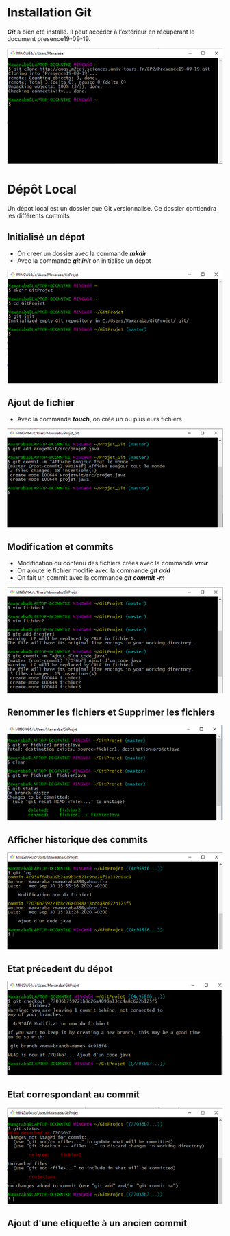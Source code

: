 # Installation Git
***Git*** a bien été installé. 
Il peut accéder à l’extérieur en récuperant le document presence19-09-19.

![](Installation_Git.png)


# Dépôt Local
Un dépot local est un dossier que Git versionnalise.
Ce dossier contiendra les différents commits

## Initialisé un dépot
- On creer un dossier avec la commande ***mkdir***
- Avec la commande ***git init*** on initialise un dépot

![](dépot_local.png)

## Ajout de fichier

 - Avec la commande ***touch***, on crée un ou plusieurs fichiers
 
![](ajout_fichier.png)


## Modification et commits
- Modification du contenu des fichiers crées avec la commande ***vmir***
- On ajoute le fichier modifié avec la commande ***git add***
- On fait un commit avec la commande ***git commit -m***

![](modif_commit.png)

## Renommer les fichiers et Supprimer les fichiers

![](renommer.png)

## Afficher historique des commits

![](AffichHistorique.png)

## Etat précedent du dépot

![](RevenirEtatPrecedent.png)

## Etat correspondant au commit

![](VerifEtatPrecedent.png)


## Ajout d'une etiquette à un ancien commit
![]()



